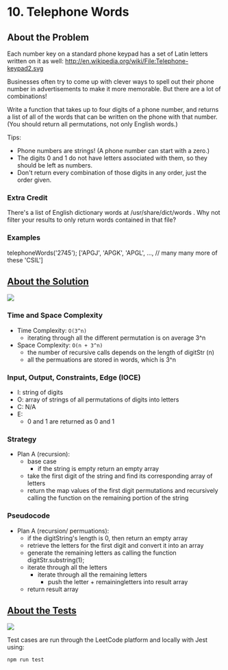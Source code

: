 # 10. Telephone Words

## About the Problem

Each number key on a standard phone keypad has a set of Latin letters written on it as well: http://en.wikipedia.org/wiki/File:Telephone-keypad2.svg

Businesses often try to come up with clever ways to spell out their phone number in advertisements to make it more memorable. But there are a lot of combinations!

Write a function that takes up to four digits of a phone number, and returns a list of all of the words that can be written on the phone with that number. (You should return all permutations, not only English words.)

Tips:
  - Phone numbers are strings! (A phone number can start with a zero.)
  - The digits 0 and 1 do not have letters associated with them, so they should be left as numbers.
  - Don't return every combination of those digits in any order, just the order given.

### Extra Credit
There's a list of English dictionary words at /usr/share/dict/words .
Why not filter your results to only return words contained in that file?

### Examples

telephoneWords('2745');
  ['APGJ',
   'APGK',
   'APGL',
   ..., // many many more of these
   'CSIL']

## <a href='./telephoneWords.js'>About the Solution</a>

<img src='https://img.shields.io/badge/JavaScript-F7DF1E.svg?style=for-the-badge&logo=JavaScript&logoColor=black' />

### Time and Space Complexity
  - Time Complexity: `O(3^n)`
    - iterating through all the different permutation is on average 3^n
  - Space Complexity: `O(n + 3^n)`
    - the number of recursive calls depends on the length of digitStr (n)
    - all the permuations are stored in words, which is 3^n


### Input, Output, Constraints, Edge (IOCE)

  - I: string of digits
  - O: array of strings of all permutations of digits into letters
  - C: N/A
  - E:
    - 0 and 1 are returned as 0 and 1

### Strategy
- Plan A (recursion):
  - base case
    - if the string is empty return an empty array
  - take the first digit of the string and find its corresponding array of letters
  - return the map values of the first digit permutations and recursively calling the function on the remaining portion of the string

### Pseudocode
- Plan A (recursion/ permuations):
  - if the digitString's length is 0, then return an empty array
  - retrieve the letters for the first digit and convert it into an array
  - generate the remaining letters as calling the function digitStr.substring(1);
  - iterate through all the letters
    - iterate through all the remaining letters
      - push the letter + remainingletters into result array
  - return result array

## <a href='./telephoneWords.test.js'>About the Tests</a>

<img src='https://img.shields.io/badge/Jest-C21325.svg?style=for-the-badge&logo=Jest&logoColor=white' />

Test cases are run through the LeetCode platform and locally with Jest using:
```
npm run test
```